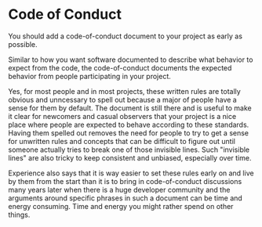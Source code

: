 # Code of Conduct

You should add a code-of-conduct document to your project as early as
possible.

Similar to how you want software documented to describe what behavior to
expect from the code, the code-of-conduct documents the expected behavior from
people participating in your project.

Yes, for most people and in most projects, these written rules are totally
obvious and unncessary to spell out because a major of people have a sense for
them by default. The document is still there and is useful to make it clear
for newcomers and casual observers that your project is a nice place where
people are expected to behave according to these standards. Having them
spelled out removes the need for people to try to get a sense for unwritten
rules and concepts that can be difficult to figure out until someone actually
tries to break one of those invisible lines. Such "invisible lines" are also
tricky to keep consistent and unbiased, especially over time.

Experience also says that it is way easier to set these rules early on and
live by them from the start than it is to bring in code-of-conduct discussions
many years later when there is a huge developer community and the arguments
around specific phrases in such a document can be time and energy
consuming. Time and energy you might rather spend on other things.
